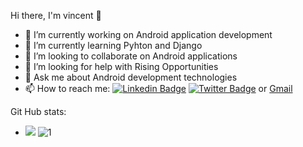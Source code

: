  Hi there, I'm vincent 👋


- 🔭 I’m currently working on Android application development
- 🌱 I’m currently learning Pyhton and Django
- 👯 I’m looking to collaborate on Android applications
- 🤔 I’m looking for help with Rising Opportunities
- 💬 Ask me about Android development technologies
- 📫 How to reach me:  [![Linkedin Badge](https://img.shields.io/badge/-LinkedIn-0e76a8?style=flat-square&logo=Linkedin&logoColor=white)](https://www.linkedin.com/in/vincent-munene-35319822a/) [![Twitter Badge](https://img.shields.io/badge/-Twitter-00acee?style=flat-square&logo=Twitter&logoColor=white)](https://twitter.com/VincentNesh) or [Gmail](mailto:munenevincent49@gmail.com)

Git Hub stats:
- <img src="https://github-readme-stats.vercel.app/api?username=vincentmunene49&&show_icons=true&title_color=ffffff&icon_color=bb2acf&text_color=daf7dc&bg_color=151515"> ![1](https://github-readme-stats.vercel.app/api/top-langs/?username=vincentmunene49&theme=blue-dark)




